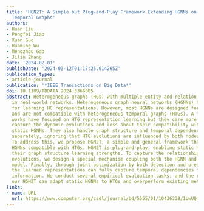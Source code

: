 ```yaml
---
title: 'HGN2T: A Simple but Plug-and-Play Framework Extending HGNNs on Heterogeneous
  Temporal Graphs'
authors:
- Huan Liu
- Pengfei Jiao
- Xuan Guo
- Huaming Wu
- Mengzhou Gao
- Jilin Zhang
date: '2024-02-01'
publishDate: '2024-03-12T01:17:25.014265Z'
publication_types:
- article-journal
publication: '*IEEE Transactions on Big Data*'
doi: 10.1109/TBDATA.2024.3366085
abstract: Heterogeneous graphs (HGs) with multiple entity and relation types are common
  in real-world networks. Heterogeneous graph neural networks (HGNNs) have shown promise
  for learning HG representations. However, most HGNNs are designed for static HGs
  and are not compatible with heterogeneous temporal graphs (HTGs). A few existing
  works have focused on HTG representation learning but they care more about how to
  capture the dynamic evolutions and less about their compatibility with those well-designed
  static HGNNs. They also handle graph structure and temporal dependency learning
  separately, ignoring that HTG evolutions are influenced by both nodes and relationships.
  To address this, we propose HGN2T, a simple and general framework that makes static
  HGNNs compatible with HTGs. HGN2T is plug-and-play, enabling static HGNNs to leverage
  their graph structure learning strengths. To capture the relationship-influenced
  evolutions, we design a special mechanism coupling both the HGNN and sequential
  model. Finally, through joint optimization by both detection and prediction tasks,
  the learned representations can fully capture temporal dependencies from historical
  information. We conduct several empirical evaluation tasks, and the results show
  our HGN2T can adapt static HGNNs to HTGs and overperform existing methods for HTGs.
links:
- name: URL
  url: https://www.computer.org/csdl/journal/bd/5555/01/10436338/1UwUQmzlWq4
---
```


